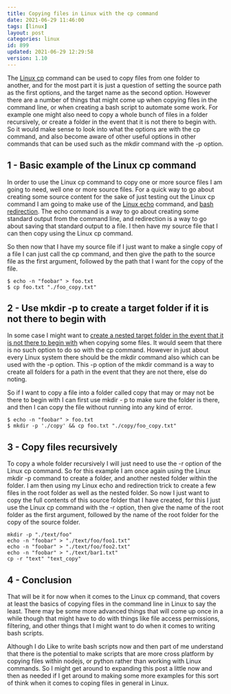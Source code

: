```yaml
---
title: Copying files in Linux with the cp command
date: 2021-06-29 11:46:00
tags: [linux]
layout: post
categories: linux
id: 899
updated: 2021-06-29 12:29:58
version: 1.10
---
```


The [Linux cp](https://man7.org/linux/man-pages/man1/cp.1.html) command can be used to copy files from one folder to another, and for the most part it is just a question of setting the source path as the first options, and the target name as the second option. However there are a number of things that might come up when copying files in the command line, or when creating a bash script to automate some work. For example one might also need to copy a whole bunch of files in a folder recursively, or create a folder in the event that it is not there to begin with. So it would make sense to look into what the options are with the cp command, and also become aware of other useful options in other commands that can be used such as the mkdir command with the -p option.

<!-- more -->


## 1 - Basic example of the Linux cp command

In order to use the Linux cp command to copy one or more source files I am going to need, well one or more source files. For a quick way to go about creating some source content for the sake of just testing out the Linux cp command I am going to make use of the [Linux echo](/2019/08/15/linux-echo/) command, and [bash redirection](/2020/10/02/linux-redirection/). The echo command is a way to go about creating some standard output from the command line, and redirection is a way to go about saving that standard output to a file. I then have my source file that I can then copy using the Linux cp command.

So then now that I have my source file if I just want to make a single copy of a file I can just call the cp command, and then give the path to the source file as the first argument, followed by the path that I want for the copy of the file.

```
$ echo -n "foobar" > foo.txt
$ cp foo.txt "./foo_copy.txt"
```

## 2 - Use mkdir -p to create a target folder if it is not there to begin with

In some case I might want to [create a nested target folder in the event that it is not there to begin with](https://stackoverflow.com/questions/1529946/linux-copy-and-create-destination-dir-if-it-does-not-exist) when copying some files. It would seem that there is no such option to do so with the cp command. However in just about every Linux system there should be the mkdir command also which can be used with the -p option. This -p option of the mkdir command is a way to create all folders for a path in the event that they are not there, else do noting.

So if I want to copy a file into a folder called copy that may or may not be there to begin with I can first use mkdir - p to make sure the folder is there, and then I can copy the file without running into any kind of error.

```
$ echo -n "foobar" > foo.txt
$ mkdir -p './copy' && cp foo.txt "./copy/foo_copy.txt"
```

## 3 - Copy files recursively

To copy a whole folder recursively I will just need to use the -r option of the Linux cp command. So for this example I am once again using the Linux mkdir -p command to create a folder, and another nested folder within the folder. I am then using my Linux echo and redirection trick to create a few files in the root folder as well as the nested folder. So now I just want to copy the full contents of this source folder that I have created, for this I just use the Linux cp command with the -r option, then give the name of the root folder as the first argument, followed by the name of the root folder for the copy of the source folder.

```
mkdir -p "./text/foo"
echo -n "foobar" > "./text/foo/foo1.txt"
echo -n "foobar" > "./text/foo/foo2.txt"
echo -n "foobar" > "./text/bar1.txt"
cp -r "text" "text_copy"
```

## 4 - Conclusion

That will be it for now when it comes to the Linux cp command, that covers at least the basics of copying files in the command line in Linux to say the least. There may be some more advanced things that will come up once in a while though that might have to do with things like file access permissions, filtering, and other things that I might want to do when it comes to writing bash scripts.

Although I do Like to write bash scripts now and then part of me understand that there is the potential to make scripts that are more cross platform by copying files within nodejs, or python rather than working with Linux commands. So I might get around to expanding this post a little now and then as needed if I get around to making some more examples for this sort of think when it comes to coping files in general in Linux.

